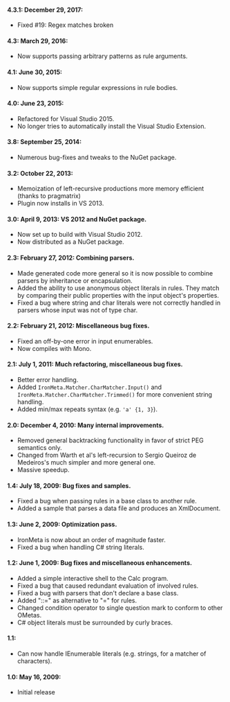 #### 4.3.1: December 29, 2017:
- Fixed #19: Regex matches broken

#### 4.3: March 29, 2016:
- Now supports passing arbitrary patterns as rule arguments.

#### 4.1: June 30, 2015:
- Now supports simple regular expressions in rule bodies.

#### 4.0: June 23, 2015:
- Refactored for Visual Studio 2015.
- No longer tries to automatically install the Visual Studio Extension.

#### 3.8: September 25, 2014:
- Numerous bug-fixes and tweaks to the NuGet package.

#### 3.2: October 22, 2013:
- Memoization of left-recursive productions more memory efficient (thanks to pragmatrix)
- Plugin now installs in VS 2013.

#### 3.0: April 9, 2013: VS 2012 and NuGet package.
- Now set up to build with Visual Studio 2012.
- Now distributed as a NuGet package.

#### 2.3: February 27, 2012: Combining parsers.
- Made generated code more general so it is now possible to combine parsers by inheritance or encapsulation.
- Added the ability to use anonymous object literals in rules. They match by comparing their public properties with the input object's properties.
- Fixed a bug where string and char literals were not correctly handled in parsers whose input was not of type char.

#### 2.2: February 21, 2012: Miscellaneous bug fixes.
- Fixed an off-by-one error in input enumerables.
- Now compiles with Mono.

#### 2.1: July 1, 2011: Much refactoring, miscellaneous bug fixes.
- Better error handling.
- Added `IronMeta.Matcher.CharMatcher.Input()` and `IronMeta.Matcher.CharMatcher.Trimmed()` for more convenient string handling.
- Added min/max repeats syntax (e.g. `'a' {1, 3}`).

#### 2.0: December 4, 2010: Many internal improvements.
- Removed general backtracking functionality in favor of strict PEG semantics only.
- Changed from Warth et al's left-recursion to Sergio Queiroz de Medeiros's much simpler and more general one.
- Massive speedup.

#### 1.4: July 18, 2009: Bug fixes and samples.
- Fixed a bug when passing rules in a base class to another rule.
- Added a sample that parses a data file and produces an XmlDocument.

#### 1.3: June 2, 2009: Optimization pass.
- IronMeta is now about an order of magnitude faster.
- Fixed a bug when handling C# string literals.

#### 1.2: June 1, 2009: Bug fixes and miscellaneous enhancements.
- Added a simple interactive shell to the Calc program.
- Fixed a bug that caused redundant evaluation of involved rules.
- Fixed a bug with parsers that don't declare a base class.
- Added "::=" as alternative to "=" for rules.
- Changed condition operator to single question mark to conform to other OMetas.
- C# object literals must be surrounded by curly braces.

#### 1.1:
- Can now handle IEnumerable literals (e.g. strings, for a matcher of characters).

#### 1.0: May 16, 2009:
- Initial release
